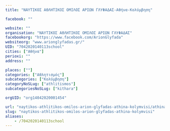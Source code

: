 ```yaml
---
title: "ΝΑΥΤΙΚΟΣ ΑΘΛΗΤΙΚΟΣ ΟΜΙΛΟΣ ΑΡΙΩΝ ΓΛΥΦΑΔΑΣ-Αθήνα-Κολύμβηση"

facebook: ""

website: ""
organisation: "ΝΑΥΤΙΚΟΣ ΑΘΛΗΤΙΚΟΣ ΟΜΙΛΟΣ ΑΡΙΩΝ ΓΛΥΦΑΔΑΣ"
facebookorg: "https://www.facebook.com/ArionGlyfada"
websiteorg: "www.arionglyfadas.gr/"
UID: "7042020140113school"
cities: ["Αθήνα"]
perioxi: ""
address: ""

places: [""]
categories: ["Αθλητισμός"]
subcategories: ["Κολύμβηση"]
categoryNoSLug: ["athlitismos"]
subcategoriesNoSLug: ["kithara"]

orgUID: "org14042020001454"

url: "naytikos-athlitikos-omilos-arion-glyfadas-athina-kolymvisi/athina"
slug: "naytikos-athlitikos-omilos-arion-glyfadas-athina-kolymvisi"
aliases:
    - /7042020140113school
---
```





